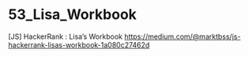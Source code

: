 # 53_Lisa_Workbook
[JS] HackerRank : Lisa’s Workbook
https://medium.com/@marktbss/js-hackerrank-lisas-workbook-1a080c27462d

